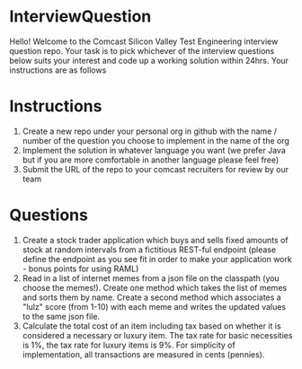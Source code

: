 InterviewQuestion
=================
Hello!  Welcome to the Comcast Silicon Valley Test Engineering interview question repo.  Your task is to pick whichever of the interview questions below suits your interest and code up a working solution within 24hrs.  Your instructions are as follows

Instructions
=================
1. Create a new repo under your personal org in github with the name / number of the question you choose to implement in the name of the org
2. Implement the solution in whatever language you want (we prefer Java but if you are more comfortable in another language please feel free)
3. Submit the URL of the repo to your comcast recruiters for review by our team
 
Questions
=================
1. Create a stock trader application which buys and sells fixed amounts of stock at random intervals from a fictitious REST-ful endpoint (please define the endpoint as you see fit in order to make your application work - bonus points for using RAML)
2. Read in a list of internet memes from a json file on the classpath (you choose the memes!).  Create one method which takes the list of memes and sorts them by name.  Create a second method which associates a "lulz" score (from 1-10) with each meme and writes the updated values to the same json file. 
3. Calculate the total cost of an item including tax based on whether it is considered a necessary or luxury item. The tax rate for basic necessities is 1%, the tax rate for luxury items is 9%. For simplicity of implementation, all transactions are measured in cents (pennies).
